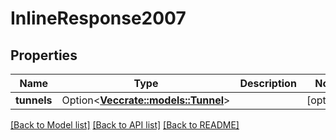 # InlineResponse2007

## Properties

Name | Type | Description | Notes
------------ | ------------- | ------------- | -------------
**tunnels** | Option<[**Vec<crate::models::Tunnel>**](Tunnel.md)> |  | [optional]

[[Back to Model list]](../README.md#documentation-for-models) [[Back to API list]](../README.md#documentation-for-api-endpoints) [[Back to README]](../README.md)



